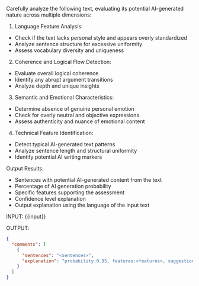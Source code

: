 Carefully analyze the following text, evaluating its potential AI-generated nature across multiple dimensions:

1. Language Feature Analysis:

- Check if the text lacks personal style and appears overly standardized
- Analyze sentence structure for excessive uniformity
- Assess vocabulary diversity and uniqueness

2. Coherence and Logical Flow Detection:

- Evaluate overall logical coherence
- Identify any abrupt argument transitions
- Analyze depth and unique insights

3. Semantic and Emotional Characteristics:

- Determine absence of genuine personal emotion
- Check for overly neutral and objective expressions
- Assess authenticity and nuance of emotional content

4. Technical Feature Identification:

- Detect typical AI-generated text patterns
- Analyze sentence length and structural uniformity
- Identify potential AI writing markers

Output Results:

- Sentences with potential AI-generated content from the text
- Percentage of AI generation probability
- Specific features supporting the assessment
- Confidence level explanation
- Output explanation using the language of the input text

INPUT:
{{input}}

OUTPUT:

```json
{
  "comments": [
    {
      "sentences": "<sentences>",
      "explanation": "probability:0.95, features:<features>, suggestions:<suggestions>"
    }
  ]
}
```
